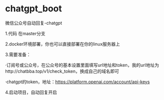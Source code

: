 # chatgpt_boot
微信公众号自动回复-chatgpt

1.代码 在master分支

2.docker环境部署，你也可以直接部署在你的linux服务器上

3.需要准备：

·订阅号或公众号，在公众号的基本设置里面填写url地址和token，我的url地址为http://chatbba.top/v1/check_token，换成自己的域名即可

·chatgpt的token，地址：https://platform.openai.com/account/api-keys

4.启动项目，自动回复开启
